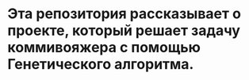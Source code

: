 # Эта репозитория рассказывает о проекте, который решает задачу коммивояжера с помощью Генетического алгоритма.
